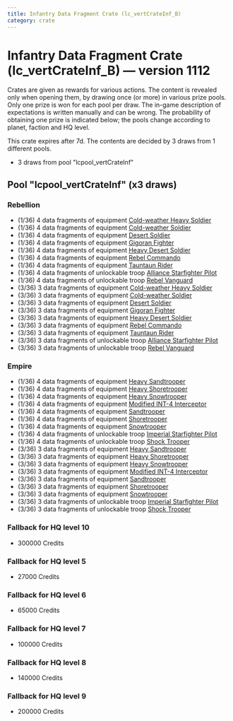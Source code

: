 ```yaml
---
title: Infantry Data Fragment Crate (lc_vertCrateInf_B)
category: crate
---
```


# Infantry Data Fragment Crate (lc_vertCrateInf_B) — version 1112

Crates are given as rewards for various actions. The content is revealed only when opening them, by drawing once (or more) in various prize pools. Only one prize is won for each pool per draw. The in-game description of expectations is written manually and can be wrong. The probability of obtaining one prize is indicated below; the pools change according to planet, faction and HQ level.

This crate expires after 7d. The contents are decided by 3 draws from 1 different pools.
  * 3 draws from pool "lcpool_vertCrateInf"

## Pool "lcpool_vertCrateInf" (x3 draws)

### Rebellion

  * (1/36) 4 data fragments of equipment [Cold-weather Heavy Soldier](eqpRebelEchoBaseHeavySoldier)
  * (1/36) 4 data fragments of equipment [Cold-weather Soldier](eqpRebelEchoBaseSoldier)
  * (1/36) 4 data fragments of equipment [Desert Soldier](eqpRebelSandSoldier)
  * (1/36) 4 data fragments of equipment [Gigoran Fighter](eqpRebelShaggyAlien)
  * (1/36) 4 data fragments of equipment [Heavy Desert Soldier](eqpRebelHeavySandSoldier)
  * (1/36) 4 data fragments of equipment [Rebel Commando](eqpRebelPentagonSoldier)
  * (1/36) 4 data fragments of equipment [Tauntaun Rider](eqpRebelTauntaun)
  * (1/36) 4 data fragments of unlockable troop [Alliance Starfighter Pilot](XWingPilot)
  * (1/36) 4 data fragments of unlockable troop [Rebel Vanguard](Vanguard)
  * (3/36) 3 data fragments of equipment [Cold-weather Heavy Soldier](eqpRebelEchoBaseHeavySoldier)
  * (3/36) 3 data fragments of equipment [Cold-weather Soldier](eqpRebelEchoBaseSoldier)
  * (3/36) 3 data fragments of equipment [Desert Soldier](eqpRebelSandSoldier)
  * (3/36) 3 data fragments of equipment [Gigoran Fighter](eqpRebelShaggyAlien)
  * (3/36) 3 data fragments of equipment [Heavy Desert Soldier](eqpRebelHeavySandSoldier)
  * (3/36) 3 data fragments of equipment [Rebel Commando](eqpRebelPentagonSoldier)
  * (3/36) 3 data fragments of equipment [Tauntaun Rider](eqpRebelTauntaun)
  * (3/36) 3 data fragments of unlockable troop [Alliance Starfighter Pilot](XWingPilot)
  * (3/36) 3 data fragments of unlockable troop [Rebel Vanguard](Vanguard)

### Empire

  * (1/36) 4 data fragments of equipment [Heavy Sandtrooper](eqpEmpireHeavySandtrooper)
  * (1/36) 4 data fragments of equipment [Heavy Shoretrooper](eqpEmpirePentagonHeavyTrooper)
  * (1/36) 4 data fragments of equipment [Heavy Snowtrooper](eqpEmpireHeavySnowtrooper)
  * (1/36) 4 data fragments of equipment [Modified INT-4 Interceptor](eqpEmpireArcticINT4)
  * (1/36) 4 data fragments of equipment [Sandtrooper](eqpEmpireSandtrooper)
  * (1/36) 4 data fragments of equipment [Shoretrooper](eqpEmpirePentagonTrooper)
  * (1/36) 4 data fragments of equipment [Snowtrooper](eqpEmpireSnowtrooper)
  * (1/36) 4 data fragments of unlockable troop [Imperial Starfighter Pilot](TiePilot)
  * (1/36) 4 data fragments of unlockable troop [Shock Trooper](Shock)
  * (3/36) 3 data fragments of equipment [Heavy Sandtrooper](eqpEmpireHeavySandtrooper)
  * (3/36) 3 data fragments of equipment [Heavy Shoretrooper](eqpEmpirePentagonHeavyTrooper)
  * (3/36) 3 data fragments of equipment [Heavy Snowtrooper](eqpEmpireHeavySnowtrooper)
  * (3/36) 3 data fragments of equipment [Modified INT-4 Interceptor](eqpEmpireArcticINT4)
  * (3/36) 3 data fragments of equipment [Sandtrooper](eqpEmpireSandtrooper)
  * (3/36) 3 data fragments of equipment [Shoretrooper](eqpEmpirePentagonTrooper)
  * (3/36) 3 data fragments of equipment [Snowtrooper](eqpEmpireSnowtrooper)
  * (3/36) 3 data fragments of unlockable troop [Imperial Starfighter Pilot](TiePilot)
  * (3/36) 3 data fragments of unlockable troop [Shock Trooper](Shock)

### Fallback for HQ level 10

  * 300000 Credits

### Fallback for HQ level 5

  * 27000 Credits

### Fallback for HQ level 6

  * 65000 Credits

### Fallback for HQ level 7

  * 100000 Credits

### Fallback for HQ level 8

  * 140000 Credits

### Fallback for HQ level 9

  * 200000 Credits
